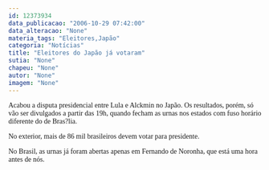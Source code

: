 ```yaml
---
id: 12373934
data_publicacao: "2006-10-29 07:42:00"
data_alteracao: "None"
materia_tags: "Eleitores,Japão"
categoria: "Notícias"
title: "Eleitores do Japão já votaram"
sutia: "None"
chapeu: "None"
autor: "None"
imagem: "None"
---
```

<p><P><FONT face=Verdana>Acabou a disputa presidencial entre Lula e Alckmin no Japão. Os resultados, porém, só vão ser divulgados a partir das 19h, quando fecham as urnas nos estados com fuso horário diferente do de Bras?lia.</FONT></P></p>
<p><P><FONT face=Verdana>No exterior, mais de 86 mil brasileiros devem votar para presidente.</FONT></P></p>
<p><P><FONT face=Verdana>No Brasil, as urnas já foram abertas apenas em Fernando de Noronha, que está uma hora antes de nós.</FONT></P> </p>
